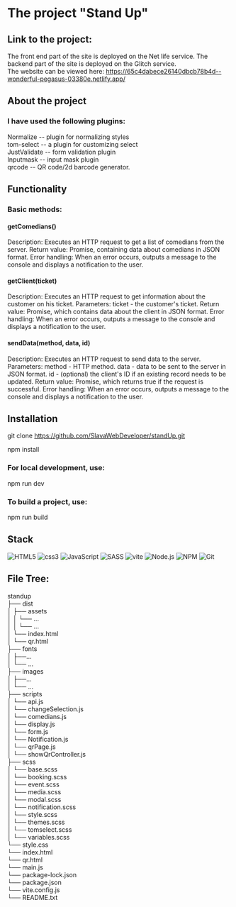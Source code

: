 # The project "Stand Up"

## Link to the project:
The front end part of the site is deployed on the Net life service. The backend part of the site is deployed on the Glitch service.  
The website can be viewed here: https://65c4dabece26140dbcb78b4d--wonderful-pegasus-03380e.netlify.app/

## About the project

### I have used the following plugins:  
Normalize -- plugin for normalizing styles  
tom-select -- a plugin for customizing select  
JustValidate -- form validation plugin  
Inputmask -- input mask plugin  
qrcode -- QR code/2d barcode generator.  

## Functionality

### Basic methods:

#### getComedians()

Description: Executes an HTTP request to get a list of comedians from the server.
Return value: Promise, containing data about comedians in JSON format.
Error handling: When an error occurs, outputs a message to the console and displays a notification to the user.

#### getClient(ticket)

Description: Executes an HTTP request to get information about the customer on his ticket.
Parameters:
ticket - the customer's ticket.
Return value: Promise, which contains data about the client in JSON format.
Error handling: When an error occurs, outputs a message to the console and displays a notification to the user.

#### sendData(method, data, id)

Description: Executes an HTTP request to send data to the server.
Parameters:
method - HTTP method.
data - data to be sent to the server in JSON format.
id - (optional) the client's ID if an existing record needs to be updated.
Return value: Promise, which returns true if the request is successful.
Error handling: When an error occurs, outputs a message to the console and displays a notification to the user.

## Installation

git clone https://github.com/SlavaWebDeveloper/standUp.git

npm install 

### For local development, use:
npm run dev 

### To build a project, use:
npm run build

## Stack
![HTML5](https://img.shields.io/badge/HTML5-E34F26?style=for-the-badge&logo=html5&logoColor=white)
![css3](https://img.shields.io/badge/CSS3-1572B6?style=for-the-badge&logo=css3&logoColor=white)
![JavaScript](https://img.shields.io/badge/javascript-%23323330.svg?style=for-the-badge&logo=javascript&logoColor=%23F7DF1E)
![SASS](https://img.shields.io/badge/SASS-hotpink.svg?style=for-the-badge&logo=SASS&logoColor=white)
![vite](https://img.shields.io/badge/vite-646CFF?style=for-the-badge&logo=vite&logoColor=white)
![Node.js](https://img.shields.io/badge/Node.js-43853D?style=for-the-badge&logo=node.js&logoColor=white)
![NPM](https://img.shields.io/badge/NPM-%23CB3837.svg?style=for-the-badge&logo=npm&logoColor=white)
![Git](https://img.shields.io/badge/git-%23F05033.svg?style=for-the-badge&logo=git&logoColor=white)

## File Tree:  
standup  
├── dist  
│   ├── assets  
│   │   └── ...  
│   │   └── ...  
│   └── index.html  
│   └── qr.html  
├── fonts  
│   ├──...  
│   └── ...  
├── images  
│   ├──...  
│   └── ...  
├── scripts  
│   └── api.js  
│   └── changeSelection.js  
│   └── comedians.js  
│   └── display.js  
│   └── form.js  
│   └── Notification.js  
│   └── qrPage.js  
│   └── showQrController.js  
├── scss  
│   └── base.scss  
│   └── booking.scss  
│   └── event.scss  
│   └── media.scss  
│   └── modal.scss  
│   └── notification.scss  
│   └── style.scss  
│   └── themes.scss  
│   └── tomselect.scss  
│   └── variables.scss  
└── style.css  
└── index.html  
└── qr.html  
└── main.js  
└── package-lock.json  
└── package.json  
└── vite.config.js  
└── README.txt  
